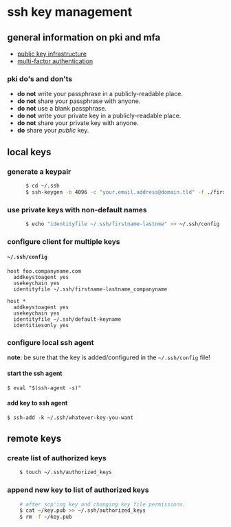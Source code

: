 ssh key management
==================

## general information on pki and mfa

  * [public key infrastructure](http://en.wikipedia.org/wiki/public-key_infrastructure)
  * [multi-factor authentication](http://en.wikipedia.org/wiki/multi-factor_authentication)

### pki do's and don'ts

  * **do not** write your passphrase in a publicly-readable place.
  * **do not** share your passphrase with anyone.
  * **do not** use a blank passphrase.
  * **do not** write your private key in a publicly-readable place.
  * **do not** share your private key with anyone.
  * **do** share your _public_ key.

## local keys

### generate a keypair

```bash
      $ cd ~/.ssh
      $ ssh-keygen -b 4096 -c "your.email.address@domain.tld" -f ./firstname-lastname
```

### use private keys with non-default names

```bash
      $ echo "identityfile ~/.ssh/firstname-lastnme" >> ~/.ssh/config
```

### configure client for multiple keys

#### `~/.ssh/config`

```
host foo.companyname.com
  addkeystoagent yes
  usekeychain yes
  identityfile ~/.ssh/firstname-lastname_companyname

host *
  addkeystoagent yes
  usekeychain yes
  identityfile ~/.ssh/default-keyname
  identitiesonly yes
```

### configure local ssh agent

**note**: be sure that the key is added/configured in the `~/.ssh/config` file!

#### start the ssh agent

```
$ eval "$(ssh-agent -s)"
```

#### add key to ssh agent

```
$ ssh-add -k ~/.ssh/whatever-key-you-want
```

## remote keys

### create list of authorized keys

```bash
    $ touch ~/.ssh/authorized_keys
```

### append new key to list of authorized keys

```bash
    # after scp'ing key and changing key file permissions.
    $ cat ~/key.pub >> ~/.ssh/authorized_keys
    $ rm -f ~/key.pub
```
